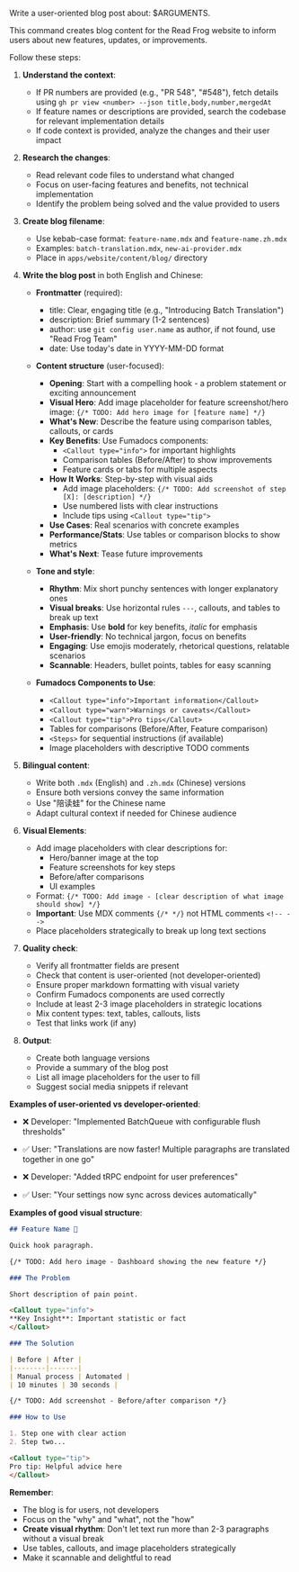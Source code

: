 Write a user-oriented blog post about: $ARGUMENTS.

This command creates blog content for the Read Frog website to inform users about new features, updates, or improvements.

Follow these steps:

1. **Understand the context**:
   - If PR numbers are provided (e.g., "PR 548", "#548"), fetch details using `gh pr view <number> --json title,body,number,mergedAt`
   - If feature names or descriptions are provided, search the codebase for relevant implementation details
   - If code context is provided, analyze the changes and their user impact

2. **Research the changes**:
   - Read relevant code files to understand what changed
   - Focus on user-facing features and benefits, not technical implementation
   - Identify the problem being solved and the value provided to users

3. **Create blog filename**:
   - Use kebab-case format: `feature-name.mdx` and `feature-name.zh.mdx`
   - Examples: `batch-translation.mdx`, `new-ai-provider.mdx`
   - Place in `apps/website/content/blog/` directory

4. **Write the blog post** in both English and Chinese:
   - **Frontmatter** (required):
     - title: Clear, engaging title (e.g., "Introducing Batch Translation")
     - description: Brief summary (1-2 sentences)
     - author: use `git config user.name` as author, if not found, use "Read Frog Team"
     - date: Use today's date in YYYY-MM-DD format

   - **Content structure** (user-focused):
     - **Opening**: Start with a compelling hook - a problem statement or exciting announcement
     - **Visual Hero**: Add image placeholder for feature screenshot/hero image: `{/* TODO: Add hero image for [feature name] */}`
     - **What's New**: Describe the feature using comparison tables, callouts, or cards
     - **Key Benefits**: Use Fumadocs components:
       - `<Callout type="info">` for important highlights
       - Comparison tables (Before/After) to show improvements
       - Feature cards or tabs for multiple aspects
     - **How It Works**: Step-by-step with visual aids
       - Add image placeholders: `{/* TODO: Add screenshot of step [X]: [description] */}`
       - Use numbered lists with clear instructions
       - Include tips using `<Callout type="tip">`
     - **Use Cases**: Real scenarios with concrete examples
     - **Performance/Stats**: Use tables or comparison blocks to show metrics
     - **What's Next**: Tease future improvements

   - **Tone and style**:
     - **Rhythm**: Mix short punchy sentences with longer explanatory ones
     - **Visual breaks**: Use horizontal rules `---`, callouts, and tables to break up text
     - **Emphasis**: Use **bold** for key benefits, *italic* for emphasis
     - **User-friendly**: No technical jargon, focus on benefits
     - **Engaging**: Use emojis moderately, rhetorical questions, relatable scenarios
     - **Scannable**: Headers, bullet points, tables for easy scanning

   - **Fumadocs Components to Use**:
     - `<Callout type="info">Important information</Callout>`
     - `<Callout type="warn">Warnings or caveats</Callout>`
     - `<Callout type="tip">Pro tips</Callout>`
     - Tables for comparisons (Before/After, Feature comparison)
     - `<Steps>` for sequential instructions (if available)
     - Image placeholders with descriptive TODO comments

5. **Bilingual content**:
   - Write both `.mdx` (English) and `.zh.mdx` (Chinese) versions
   - Ensure both versions convey the same information
   - Use "陪读蛙" for the Chinese name
   - Adapt cultural context if needed for Chinese audience

6. **Visual Elements**:
   - Add image placeholders with clear descriptions for:
     - Hero/banner image at the top
     - Feature screenshots for key steps
     - Before/after comparisons
     - UI examples
   - Format: `{/* TODO: Add image - [clear description of what image should show] */}`
   - **Important**: Use MDX comments `{/* */}` not HTML comments `<!-- -->`
   - Place placeholders strategically to break up long text sections

7. **Quality check**:
   - Verify all frontmatter fields are present
   - Check that content is user-oriented (not developer-oriented)
   - Ensure proper markdown formatting with visual variety
   - Confirm Fumadocs components are used correctly
   - Include at least 2-3 image placeholders in strategic locations
   - Mix content types: text, tables, callouts, lists
   - Test that links work (if any)

8. **Output**:
   - Create both language versions
   - Provide a summary of the blog post
   - List all image placeholders for the user to fill
   - Suggest social media snippets if relevant

**Examples of user-oriented vs developer-oriented**:
- ❌ Developer: "Implemented BatchQueue with configurable flush thresholds"
- ✅ User: "Translations are now faster! Multiple paragraphs are translated together in one go"

- ❌ Developer: "Added tRPC endpoint for user preferences"
- ✅ User: "Your settings now sync across devices automatically"

**Examples of good visual structure**:
```markdown
## Feature Name 🚀

Quick hook paragraph.

{/* TODO: Add hero image - Dashboard showing the new feature */}

### The Problem

Short description of pain point.

<Callout type="info">
**Key Insight**: Important statistic or fact
</Callout>

### The Solution

| Before | After |
|--------|-------|
| Manual process | Automated |
| 10 minutes | 30 seconds |

{/* TODO: Add screenshot - Before/after comparison */}

### How to Use

1. Step one with clear action
2. Step two...

<Callout type="tip">
Pro tip: Helpful advice here
</Callout>
```

**Remember**:
- The blog is for users, not developers
- Focus on the "why" and "what", not the "how"
- **Create visual rhythm**: Don't let text run more than 2-3 paragraphs without a visual break
- Use tables, callouts, and image placeholders strategically
- Make it scannable and delightful to read
